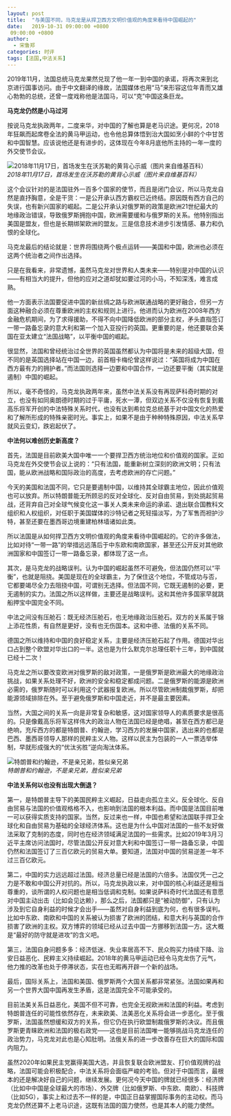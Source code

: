 ```yaml
---
layout: post
title:  "与美国不同，马克龙是从捍卫西方文明价值观的角度来看待中国崛起的"
date:   2019-10-31 09:00:00 +0800
 09:00:00 +0800
author: 
  - 宋鲁郑
categories: 时评
tags: [法国,中法关系]
---
```

2019年11月，法国总统马克龙果然兑现了他一年一到中国的承诺，将再次来到北京进行国事访问。由于中文翻译的缘故，法国媒体也用“马”来形容这位年青而又雄心勃勃的总统，还曾一度戏称他是法国马，可以“克”中国这条巨龙。

__马克龙仍然是小马过河__

按说马克龙执政两年，二度来华，对中国的了解也算是老马识途。更何况，2018年狂飙而起席卷全法的黄马甲运动，也令他总算体悟到治大国如烹小鲜的个中甘苦和中国智慧。应该说他还是有进步的，这体现在今年8月底他所主持的一年一度的外交使节会议。

![2018年11月17日，首场发生在沃苏勒的黄背心示威（图片来自维基百科）]({{site.url}}/assets/images/20191029151451393.jpg)  
*2018年11月17日，首场发生在沃苏勒的黄背心示威（图片来自维基百科）*

这个会议针对的是法国驻外一百多个国家的使节，而且是闭门会议，所以马克龙自然是直抒胸意，全是干货：一是公开承认西方霸权已近终结。原因既有西方自己的失误，也有新兴国家的崛起。二是公开承认对俄罗斯的政策是欧洲21世纪最大的地缘政治错误，导致俄罗斯拥抱中国，欧洲需要缓和与俄罗斯的关系。他特别指出美国是盟友，但也是长期绑架欧洲的盟友。三是信息技术进步引发情感、暴力和仇恨的全球化。

马克龙最后的结论就是：世界将围绕两个极点运转——美国和中国，欧洲也必须在这两个统治者之间作出选择。

只是在我看来，非常遗憾，虽然马克龙对世界和人类未来——特别是对中国的认识——有相当大的提升，但他的应对之道却犹如要过河的小马，不知深浅，难言成熟。

他一方面表示法国要促进中国的新丝绸之路与欧洲联通战略的更好融合，但另一方面这种融合必须在尊重欧洲的主权和规则上进行。他进而认为欧洲在2008年西方金融危机期间，为了求得援助，不得不向中国降低欧洲的部分主权，矛头直指签订一带一路备忘录的意大利和第一个加入亚投行的英国。更重要的是，他还要联合美国在亚太建立“法国战略”，以平衡中国的崛起。

很显然，法国和曾经统治过全世界的英国虽然都认为中国将是未来的超级大国，但不同的是英国选择站在中国一边，前首相卡梅伦曾这样说过：“英国将成为中国在西方最有力的拥护者。”而法国则选择一边要和中国合作，一边还要平衡（其实就是遏制）中国的崛起。

所以，毫不奇怪的，马克龙执政两年来，虽然中法关系没有再现萨科奇时期的对立，也没有如同奥朗德时期的过于平庸，死水一潭，但双边关系不仅没有恢复到戴高乐将军开创的中法特殊关系时代，也没有达到希拉克总统基于对中国文化的热爱和了解所形成的特殊亲密时光。事实上，如果不是由于种种特殊原因，中法关系早就风云变幻，跌宕起伏了。

__中法何以难创历史新高度？__

首先，法国是目前欧美大国中唯一一个要捍卫西方统治地位和价值观的国家。正如马克龙在外交使节会议上说的：“只有法国，能重新树立深刻的欧洲文明；只有法国，能从欧洲战略和国际政治的高度，去考虑欧洲的存亡问题。”

今天的美国和法国不同，它只是要遏制中国，以维持其全球霸主地位，因此价值观也可以放弃。所以特朗普能无所顾忌的反对全球化、反对自由贸易，到处挑起贸易战，还背弃自己对全球气候变化这一事关人类未来命运的承诺、退出联合国教科文组织和人权组织，对任职于美国媒体的沙特记者之死轻描淡写，为了军售而袒护沙特，甚至还要在墨西哥边境重建柏林墙诸如此类。

所以法国是从如何捍卫西方文明价值观的角度来看待中国崛起的。它的许多做法，比如对待“一带一路”的举措远远落后于中东欧和南欧国家，甚至还公开反对其他欧洲国家和中国签订一带一路备忘录，都体现了这一点。

其次，是马克龙的战略误判。认为中国的崛起虽然不可避免，但法国仍然可以“平衡”，也就是阻挠。美国是现在的全球霸主，为了保住这个地位，不管成功与否，它都要竭尽全力去阻挠中国，可谓别无选择。但法国不同，它既无遏制的必要，更无遏制的实力。法国之所以这样做，主要还是战略误判。这和其他许多国家早就跳船押宝中国完全不同。

中法之间没有压舱石：既无经济压舱石，也无地缘政治压舱石。双方的关系属于锦上添花性质，有自然是更好，没有也无伤国本。这和中德、法俄的关系不同。

德国之所以维持和中国的良好稳定关系，主要是经济压舱石起了作用。德国对华出口占到整个欧盟对华出口的一半。这也是为什么默克尔总理任职十三年，到中国就已经十二次！

马克龙之所以要改变欧洲对俄罗斯的敌对政策，一是俄罗斯是欧洲最大的地缘政治挑战，如果关系处理不好，欧洲的安全和稳定都成问题。二是俄罗斯的能源是欧洲必需的，俄罗斯随时可以利用这个武器报复欧洲。所以尽管欧洲制裁俄罗斯，却把能源领域排除在外。至于避免俄罗斯和中国走近，并不是最主要因素。

当然，大国之间的关系一向是非常复杂和敏感，这对国家领导人的素质要求是很高的。只是像戴高乐将军这样伟大的政治人物在法国已经是绝唱，甚至在西方都已是绝响，充斥西方的都是特朗普、约翰逊，学习西方的发展中国家，选出来的也都是巴西、墨西哥领导人那样的民粹主义人物。这样以民主为包装的一人一票选举体制，早就形成强大的“优汰劣胜”逆向淘汰体系。

![特朗普和约翰逊，不是亲兄弟，胜似亲兄弟]({{site.url}}/assets/images/20191029151638570.jpg)  
*特朗普和约翰逊，不是亲兄弟，胜似亲兄弟*

__中法关系何以也没有出现大倒退？__

第一，是特朗普主导下的美国民粹主义崛起，日益走向孤立主义。反全球化、反自由贸易与法国的价值观格格不入，也影响到法国的根本利益。而中国是法国目前唯一可以获得实质支持的国家。当然，反过来也一样，中国也希望和法国联手捍卫全球化和自由贸易为基础的全球经济体系。这也是为什么中国对法国的一些不友好做法采取了克制的态度，同时也在经济领域满足法国的一些需求。比如2019年3月习近平主席访问法国时，尽管法国公开反对意大利和中国签订一带一路备忘录，中国仍然和法国签订了三百亿欧元的贸易大单。要知道，法国对中国的贸易逆差一年不过三百亿欧元。

第二，中国的实力远远超过法国。经济总量已经是法国的六倍多。法国仅凭一己之力是不敢和中国公开对抗的。所以，马克龙执政以来，对中国的核心利益还是相当尊重的，谈所谓的人权问题也是相当低调和克制。如果说萨科奇时代法国还有意愿对中国主动出击（比如会见达赖），那么之后，法国都只是“被动防御”，只有认为涉及到它自身利益的时候才会出手——虽然对自身利益到底为何，也有很多误判。比如中东欧、南欧和中国的关系被认为损害了欧洲的团结，和意大利与英国的合作损害了欧洲的主权。双方博弈的领域已经从过去中国一方挪移到法国一方。这大概是“最好的防守就是进攻”的含义吧。

第三，法国自身问题多多：经济低迷、失业率居高不下、民众购买力持续下降、治安日益恶化、民粹主义持续崛起。2018年的黄马甲运动已经令马克龙伤了元气，他力推的改革也处于停滞状态，实在也无暇再开辟一个新的战场。

最后，国际关系上，法国和美国、俄罗斯两个大国关系都非常紧张。法国如果再和另一个世界大国中国再发生矛盾，这是法国完全不可能承受的。

目前法美关系日益恶化，美国不但不可靠，也完全无视欧洲和法国的利益。考虑到特朗普连任的可能性依然存在，未来欧美、法美恶化关系将会进一步恶化。至于俄罗斯，法国虽然想缓和双方的关系，但它仍在执行欧盟制裁俄罗斯的决议。而且俄罗斯更青睐欧洲和法国的极右政党——这也是目前法国唯一能够挑战马克龙连任的政治势力，马克龙对此也是心知肚明。法俄关系的进一步改善存在巨大的国际和国内阻力。

虽然2020年如果民主党赢得美国大选，并且恢复联合欧洲盟友、打价值观牌的战略，法国可能会积极配合，中法关系将会面临严峻的考验。但对于中国而言，最根本的还是解决好自己的问题，继续发展。更何况今天中国的牌就已经很多：经济牌（比如中中国是全球最大的市场）、外交牌（比如俄罗斯、中东欧、南欧）、科技牌（比如5G），事实上和过去不一样的是，中国正日益掌握国际事务的主动权。而马克龙仍然还算不上老马识途，这既有法国的国力使然，也是其本人的能力使然。